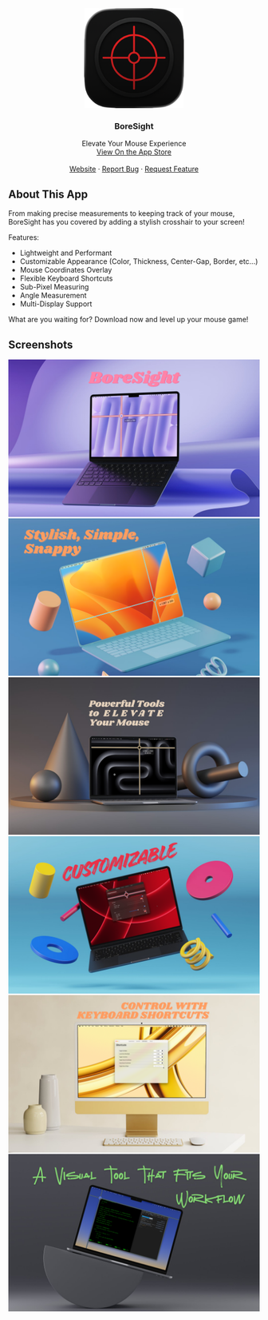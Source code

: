 <div align="center">
  <img src="https://github.com/alekthegenius/BoreSight/blob/main/BoreSight/Assets.xcassets/AppIcon.appiconset/icon_256x256.png" width="200" height="200">
  <h3>BoreSight</h3>
  

 <p align="center">
  Elevate Your Mouse Experience
  <br />
  <a href="https://apps.apple.com/us/app/boresight/id6754097930">View On the App Store</a>
  <br />
  <br />
  <a href="https://github.com/othneildrew/Best-README-Template">Website</a>
  &middot;
  <a href="https://github.com/alekthegenius/BoreSight/issues/new?labels=bug&template=bug_report.md">Report Bug</a>
  &middot;
  <a href="https://github.com/alekthegenius/BoreSight/issues/new?labels=feature&template=feature_request.md">Request Feature</a>
</p>
</div>


## About This App
From making precise measurements to keeping track of your mouse, BoreSight has you covered by adding a stylish crosshair to your screen!

Features:
- Lightweight and Performant
- Customizable Appearance (Color, Thickness, Center-Gap, Border, etc...)
- Mouse Coordinates Overlay
- Flexible Keyboard Shortcuts
- Sub-Pixel Measuring
- Angle Measurement
- Multi-Display Support


What are you waiting for? Download now and level up your mouse game!


## Screenshots

![Screen Shot Number 1](https://github.com/alekthegenius/BoreSight/blob/main/Screenshots/1.png)
![Screen Shot Number 2](https://github.com/alekthegenius/BoreSight/blob/main/Screenshots/2.png)
![Screen Shot Number 3](https://github.com/alekthegenius/BoreSight/blob/main/Screenshots/3.png)
![Screen Shot Number 4](https://github.com/alekthegenius/BoreSight/blob/main/Screenshots/4.png)
![Screen Shot Number 5](https://github.com/alekthegenius/BoreSight/blob/main/Screenshots/5.png)
![Screen Shot Number 6](https://github.com/alekthegenius/BoreSight/blob/main/Screenshots/6.png)

